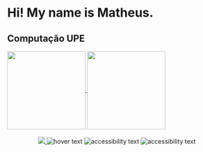 
<h1> Hi! My name is Matheus. </h1>
<h2> Computação UPE </h2>
<div>
  <a href="https://github.com/Maths9">
  <img height="180em" align="center"  src="https://github-readme-stats.vercel.app/api?username=Maths9&show_icons=true&theme=radical&include_all_commits=true&count_private=false"/>
  <img height="180em" align="center"align="center" src="https://github-readme-stats.vercel.app/api/top-langs/?username=Maths9&&layout=compact&hide=shell&theme=radical"/>

</div>
 <br>

<div  align="center"> 
  <a href="https://discord.gg/yEsEa8edwt" > <img src="https://img.shields.io/badge/Discord-7289DA?style=for-the-badge&logo=discord&logoColor=white"> </a>
  <img src="https://img.shields.io/badge/HTML5-E34F26?style=for-the-badge&logo=html5&logoColor=white" title="hover text">
  <img src="https://img.shields.io/badge/CSS3-1572B6?style=for-the-badge&logo=css3&logoColor=white"  alt="accessibility text">
  <img src="https://img.shields.io/badge/Python-323330?style=for-the-badge&logo=python&logoColor=F7DF1E"  alt="accessibility text">

</div>

 
 
</div>


